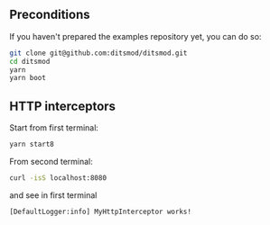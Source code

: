 ## Preconditions

If you haven't prepared the examples repository yet, you can do so:

```bash
git clone git@github.com:ditsmod/ditsmod.git
cd ditsmod
yarn
yarn boot
```

## HTTP interceptors

Start from first terminal:

```bash
yarn start8
```

From second terminal:

```bash
curl -isS localhost:8080
```

and see in first terminal

```text
[DefaultLogger:info] MyHttpInterceptor works!
```
